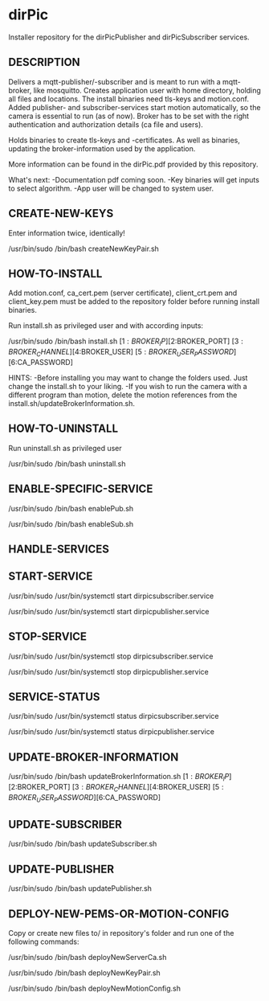 # dirPic

Installer repository for the dirPicPublisher and dirPicSubscriber services.

## DESCRIPTION

Delivers a mqtt-publisher/-subscriber and is meant to run with a mqtt-broker, like mosquitto.
Creates application user with home directory, holding all files and locations.
The install binaries need tls-keys and motion.conf.
Added publisher- and subscriber-services start motion automatically, so the camera is essential to run (as of now).
Broker has to be set with the right authentication and authorization details (ca file and users).

Holds binaries to create tls-keys and -certificates. As well as binaries, updating the broker-information used by the application.

More information can be found in the dirPic.pdf provided by this repository.

What's next:
    -Documentation pdf coming soon.
    -Key binaries will get inputs to select algorithm.
    -App user will be changed to system user.

## CREATE-NEW-KEYS

Enter information twice, identically!

/usr/bin/sudo /bin/bash createNewKeyPair.sh

## HOW-TO-INSTALL

Add motion.conf, ca_cert.pem (server certificate), client_crt.pem and client_key.pem must be added to the repository folder before running install binaries.

Run install.sh as privileged user and with according inputs:

/usr/bin/sudo /bin/bash install.sh [$1:BROKER_IP] [$2:BROKER_PORT] [$3:BROKER_CHANNEL] [$4:BROKER_USER] [$5:BROKER_USER_PASSWORD] [$6:CA_PASSWORD]

HINTS:
    -Before installing you may want to change the folders used. Just change the install.sh to your liking.
    -If you wish to run the camera with a different program than motion, delete the motion references from the
     install.sh/updateBrokerInformation.sh.

## HOW-TO-UNINSTALL

Run uninstall.sh as privileged user

/usr/bin/sudo /bin/bash uninstall.sh

## ENABLE-SPECIFIC-SERVICE

/usr/bin/sudo /bin/bash enablePub.sh

/usr/bin/sudo /bin/bash enableSub.sh

## HANDLE-SERVICES

## START-SERVICE

/usr/bin/sudo /usr/bin/systemctl start dirpicsubscriber.service

/usr/bin/sudo /usr/bin/systemctl start dirpicpublisher.service

## STOP-SERVICE

/usr/bin/sudo /usr/bin/systemctl stop dirpicsubscriber.service

/usr/bin/sudo /usr/bin/systemctl stop dirpicpublisher.service

## SERVICE-STATUS

/usr/bin/sudo /usr/bin/systemctl status dirpicsubscriber.service

/usr/bin/sudo /usr/bin/systemctl status dirpicpublisher.service

## UPDATE-BROKER-INFORMATION

/usr/bin/sudo /bin/bash updateBrokerInformation.sh [$1:BROKER_IP] [$2:BROKER_PORT] [$3:BROKER_CHANNEL] [$4:BROKER_USER] [$5:BROKER_USER_PASSWORD] [$6:CA_PASSWORD]

## UPDATE-SUBSCRIBER

/usr/bin/sudo /bin/bash updateSubscriber.sh

## UPDATE-PUBLISHER

/usr/bin/sudo /bin/bash updatePublisher.sh

## DEPLOY-NEW-PEMS-OR-MOTION-CONFIG

Copy or create new files to/ in repository's folder and run one of the following commands:

/usr/bin/sudo /bin/bash deployNewServerCa.sh

/usr/bin/sudo /bin/bash deployNewKeyPair.sh

/usr/bin/sudo /bin/bash deployNewMotionConfig.sh
